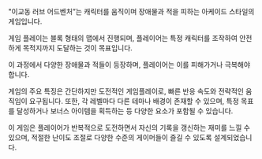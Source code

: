 "이교동 러브 어드벤처”는 캐릭터를 움직이며 장애물과 적을 피하는 아케이드 스타일의 게임입니다.

게임 플레이는 블록 형태의 맵에서 진행되며, 플레이어는 특정 캐릭터를 조작하여 안전하게 목적지까지 도달하는 것이 목표입니다. 

이 과정에서 다양한 장애물과 적들이 등장하며, 플레이어는 이를 피해가거나 극복해야 합니다.

게임의 주요 특징은 간단하지만 도전적인 게임플레이로, 빠른 반응 속도와 전략적인 움직임이 요구됩니다. 또한, 각 레벨마다 다른 테마나 배경이 존재할 수 있으며, 특정 목표를 달성하거나 보너스 아이템을 획득하는 등 다양한 요소가 포함될 수 있습니다.

이 게임은 플레이어가 반복적으로 도전하면서 자신의 기록을 갱신하는 재미를 느낄 수 있으며, 적절한 난이도 조절로 다양한 수준의 게이머들이 즐길 수 있도록 설계되었습니다.
